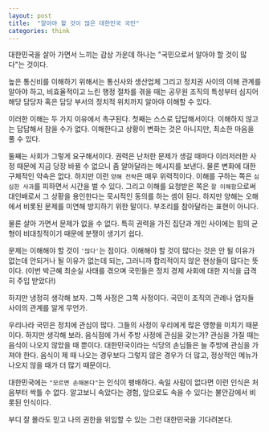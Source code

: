 ```yaml
---
layout: post
title:  "알아야 할 것이 많은 대한민국 국민"
categories: think
---
```



대한민국을 살아 가면서 느끼는 감상 가운데 하나는 "국민으로서 알아야 할 것이 많다"는 것이다. 

높은 통신비를 이해하기 위해서는 통신사와 생산업체 그리고 정치권 사이의 이해 관계를 알아야 하고, 비효율적이고 느린 행정 절차를 겪을 때는 공무원 조직의 특성부터 심지어 해당 담당자 혹은 담당 부서의 정치적 위치까지 알아야 이해할 수 있다. 

이러한 이해는 두 가지 이유에서 촉구된다. 첫째는 스스로 답답해서이다. 이해하지 않고는 답답해서 참을 수가 없다. 이해한다고 상황이 변화는 것은 아니지만, 최소한 마음을 풀 수 있다. 

둘째는 사회가 그렇게 요구해서이다. 권력은 난처한 문제가 생길 때마다 이러저러한 사정 때문에 지금 당장 바뀔 수 없으니 좀 알아달라는 메시지를 보낸다. 물론 변화에 대한 구체적인 약속은 없다. 하지만 이런 `양해 전략`은 매우 위력적이다. 이해를 구하는 쪽은 `심심한 사과`를 피하면서 시간을 벌 수 있다. 그리고 이해를 요청받은 쪽은 `잘 이해함`으로써 대인배로서 그 상황을 용인한다는 묵시적인 동의를 하는 셈이 된다. 하지만 양해는 오해에서 비롯된 문제를 미연해 방지하기 위한 말이다. 부조리를 참아달라는 표현이 아니다. 

물론 살아 가면서 문제가 없을 수 없다. 특히 권력을 가진 집단과 개인 사이에는 힘의 균형이 비대칭적이기 때문에 분쟁이 생기기 쉽다. 

문제는 이해해야 할 것이 `'많다'`는 점이다. 이해해야 할 것이 많다는 것은 안 될 이유가 없는데 안되거나 될 이유가 없는데 되는, 그러니까 합리적이지 않은 현상들이 많다는 뜻이다. (이번 박근혜 최순실 사태를 겪으며 국민들은 정치 경제 사회에 대한 지식을 급격히 주입 받았다!)

하지만 냉정히 생각해 보자. 그쪽 사정은 그쪽 사정이다. 국민이 조직의 관례나 업자들 사이의 관계를 알게 무언가. 

우리나라 국민은 정치에 관심이 많다. 그들의 사정이 우리에게 많은 영향을 미치기 때문이다. 하지만 생각해 보라. 음식점에 가서 주방 사정에 관심을 갖는가? 관심을 가질 때는 음식이 나오지 않았을 때 뿐이다. 대한민국이라는 식당의 손님들은 늘 주방에 관심을 가져야 한다. 음식이 제 때 나오는 경우보다 그렇지 않은 경우가 더 많고, 정상적인 메뉴가 나오지 않을 때가 더 많기 때문이다. 

대한민국에는 `"모르면 손해본다"`는 인식이 팽배하다. 속일 사람이 없다면 이런 인식은 처음부터 싹틀 수 없다. 알고보니 속았다는 경험, 앞으로도 속을 수 있다는 불안감에서 비롯된 인식이다. 

부디 잘 몰라도 믿고 나의 권한을 위임할 수 있는 그런 대한민국을 기다려본다. 



